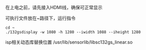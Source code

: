 在上电之前，请先接入HDMI线，确保可正常显示

可执行文件放在~路径下，运行指令

```shell
cd ~
./132gsdisplay -w 1080 -h 1280 --iwidth 1088 --iheight 1280
```

isp相关动态库替换位置
/usr/lib/sensorlib/libsc132gs_linear.so

